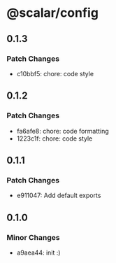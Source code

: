 # @scalar/config

## 0.1.3

### Patch Changes

- c10bbf5: chore: code style

## 0.1.2

### Patch Changes

- fa6afe8: chore: code formatting
- 1223c1f: chore: code style

## 0.1.1

### Patch Changes

- e911047: Add default exports

## 0.1.0

### Minor Changes

- a9aea44: init :)
